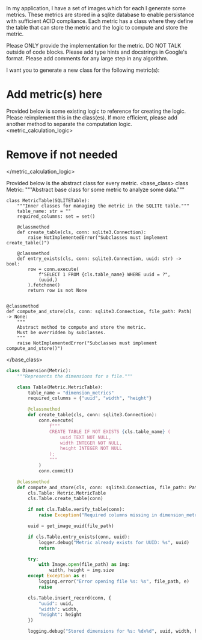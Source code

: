 <instructions>
In my application, I have a set of images which for each I generate some metrics. These metrics are stored in a sqlite database to enable persistance with sufficient ACID compliance. Each metric has a class where they define the table that can store the metric and the logic to compute and store the metric.

Please ONLY provide the implementation for the metric. DO NOT TALK outside of code blocks. Please add type hints and docstrings in Google's format. Please add comments for any large step in any algorithm.

I want you to generate a new class for the following metric(s): 
# Add metric(s) here
</instructions>

Provided below is some existing logic to reference for creating the logic. Please reimplement this in the class(es). If more efficient, please add another method to separate the computation logic.
<metric_calculation_logic>
# Remove if not needed
</metric_calculation_logic>

Provided below is the abstract class for every metric.
<base_class>
class Metric:
    """Abstract base class for some metric to analyze some data."""
    
    class MetricTable(SQLITETable):
        """Inner classes for managing the metric in the SQLITE table."""
        table_name: str = ""
        required_columns: set = set()
        
        @classmethod
        def create_table(cls, conn: sqlite3.Connection):
            raise NotImplementedError("Subclasses must implement create_table()")

        @classmethod
        def entry_exists(cls, conn: sqlite3.Connection, uuid: str) -> bool:
            row = conn.execute(
                f"SELECT 1 FROM {cls.table_name} WHERE uuid = ?",
                (uuid,)
            ).fetchone()
            return row is not None


    @classmethod
    def compute_and_store(cls, conn: sqlite3.Connection, file_path: Path) -> None:
        """
        Abstract method to compute and store the metric.
        Must be overridden by subclasses.
        """
        raise NotImplementedError("Subclasses must implement compute_and_store()")
</base_class>
<example>
```python
class Dimension(Metric):
    """Represents the dimensions for a file."""

    class Table(Metric.MetricTable):
        table_name = "dimension_metrics"
        required_columns = {"uuid", "width", "height"}

        @classmethod
        def create_table(cls, conn: sqlite3.Connection):
            conn.execute(
                f"""
                CREATE TABLE IF NOT EXISTS {cls.table_name} (
                    uuid TEXT NOT NULL,
                    width INTEGER NOT NULL,
                    height INTEGER NOT NULL
                );
                """
            )
            conn.commit()

    @classmethod
    def compute_and_store(cls, conn: sqlite3.Connection, file_path: Path) -> None:
        cls.Table: Metric.MetricTable
        cls.Table.create_table(conn)

        if not cls.Table.verify_table(conn):
            raise Exception("Required columns missing in dimension_metrics table.")

        uuid = get_image_uuid(file_path)

        if cls.Table.entry_exists(conn, uuid):
            logger.debug("Metric already exists for UUID: %s", uuid)
            return

        try:
            with Image.open(file_path) as img:
                width, height = img.size
        except Exception as e:
            logging.error("Error opening file %s: %s", file_path, e)
            raise

        cls.Table.insert_record(conn, {
            "uuid": uuid,
            "width": width,
            "height": height
        })

        logging.debug("Stored dimensions for %s: %dx%d", uuid, width, height)
```
</example>
